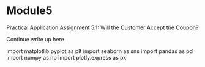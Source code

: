 # Module5
Practical Application Assignment 5.1: Will the Customer Accept the Coupon?

Continue write up here

import matplotlib.pyplot as plt
import seaborn as sns
import pandas as pd
import numpy as np
import plotly.express as px
